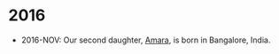 # 2016

- 2016-NOV: Our second daughter, [Amara](https://amara.oinam.com/), is born in Bangalore, India.